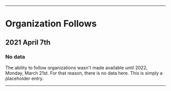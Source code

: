 
***

# Organization Follows

## 2021 April 7th

### No data

The ability to follow organizations wasn't made available until 2022, Monday, March 21st. For that reason, there is no data here. This is simply a placeholder entry.

***
